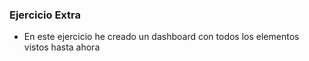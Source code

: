### Ejercicio Extra 

- En este ejercicio he creado un dashboard con todos los elementos vistos hasta ahora 